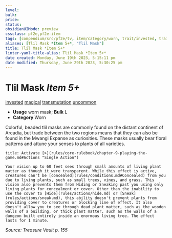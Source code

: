 ```yaml
---
level:
bulk:
price:
status:
obsidianUIMode: preview
cssclass: pf2e,pf2e-item
tags: [compendium/src/pf2e/tv, item/category/worn, trait/invested, trait/magical, trait/transmutation, trait/uncommon]
aliases: [Tlil Mask *Item 5+*, "Tlil Mask"]
title: Tlil Mask *Item 5+*
linter-yaml-title-alias: Tlil Mask *Item 5+*
date created: Monday, June 19th 2023, 5:15:11 pm
date modified: Thursday, June 29th 2023, 5:30:25 pm
---
```


# Tlil Mask *Item 5+*

[invested](rules/traits/invested.md) [magical](rules/traits/magical.md) [transmutation](rules/traits/transmutation.md) [uncommon](rules/traits/uncommon.md)  

- **Usage** worn mask; **Bulk** L
- **Category** Worn

Colorful, beaded tlil masks are commonly found on the distant continent of Arcadia, but trade between the two regions means that they can also be found in the Mwangi Expanse as curiosities. These masks usually bear floral patterns and attune your senses to plants of all varieties.

```ad-embed-ability
title: Activate [>](rules/core-rulebook/chapter-9-playing-the-game.md#Actions "Single Action")

Your vision up to 60 feet sees through small amounts of living plant matter as though it were transparent. While this effect is active, creatures can't be [concealed](rules/conditions.md#Concealed) from you due to living plants, such as small trees, vines, and grass. This vision also prevents them from Hiding or Sneaking past you using only living plants for concealment or cover. Other than the inability to use the cover to [Hide](rules/actions/hide.md) or [Sneak](rules/actions/sneak.md), this ability doesn't prevent plants from providing cover to creatures or blocking line of effect. It also doesn't allow you to see through dead plant matter, such as the wooden walls of a building, or thick plant matter, such as the walls of a dungeon built entirely inside an enormous living tree. The effect lasts for 1 minute.
```

*Source: Treasure Vault p. 155*
